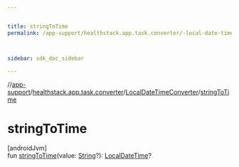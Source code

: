 ```yaml
---


title: stringToTime
permalink: /app-support/healthstack.app.task.converter/-local-date-time-converter/string-to-time.html



sidebar: sdk_doc_sidebar

---
```



//[app-support](/app-support.html)/[healthstack.app.task.converter](../index.html)/[LocalDateTimeConverter](index.html)/[stringToTime](string-to-time.html)



# stringToTime



[androidJvm]\
fun [stringToTime](string-to-time.html)(value: [String](https://kotlinlang.org/api/latest/jvm/stdlib/kotlin/-string/index.html)?): [LocalDateTime](https://developer.android.com/reference/kotlin/java/time/LocalDateTime.html)?







